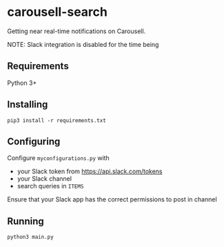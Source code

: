 # carousell-search

Getting near real-time notifications on Carousell.

NOTE: Slack integration is disabled for the time being

## Requirements

Python 3+

## Installing

`pip3 install -r requirements.txt`

## Configuring

Configure `myconfigurations.py` with 
- your Slack token from https://api.slack.com/tokens
- your Slack channel
- search queries in `ITEMS`

Ensure that your Slack app has the correct permissions to post in channel

## Running

`python3 main.py`

